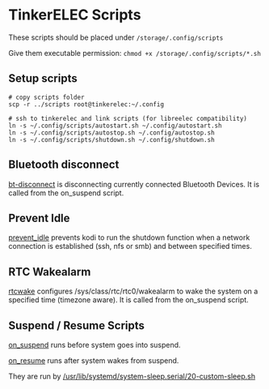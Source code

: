 # TinkerELEC Scripts

These scripts should be placed under `/storage/.config/scripts`

Give them executable permission: `chmod +x /storage/.config/scripts/*.sh`

## Setup scripts

```
# copy scripts folder
scp -r ../scripts root@tinkerelec:~/.config

# ssh to tinkerelec and link scripts (for libreelec compatibility)
ln -s ~/.config/scripts/autostart.sh ~/.config/autostart.sh
ln -s ~/.config/scripts/autostop.sh ~/.config/autostop.sh
ln -s ~/.config/scripts/shutdown.sh ~/.config/shutdown.sh
```

## Bluetooth disconnect

[bt-disconnect](bt-disconnect.sh) is disconnecting currently connected Bluetooth Devices. It is called from the on_suspend script.

## Prevent Idle

[prevent_idle](prevent_idle.sh) prevents kodi to run the shutdown function when a network connection is established (ssh, nfs or smb) and between specified times.

## RTC Wakealarm

[rtcwake](rtcwake.sh) configures /sys/class/rtc/rtc0/wakealarm to wake the system on a specified time (timezone aware). It is called from the on_suspend script.

## Suspend / Resume Scripts

[on_suspend](on_suspend.sh) runs before system goes into suspend.

[on_resume](on_resume.sh) runs after system wakes from suspend.

They are run by [/usr/lib/systemd/system-sleep.serial/20-custom-sleep.sh](https://github.com/s7a7ic/TinkerELEC/blob/te-kodi21/packages/mediacenter/kodi/sleep.d.serial/20-custom-sleep.sh)
